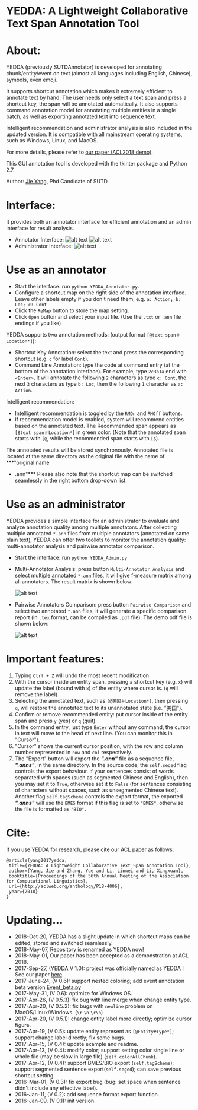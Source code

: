 YEDDA: A Lightweight Collaborative Text Span Annotation Tool
======

About:
====
YEDDA (previously SUTDAnnotator) is developed for annotating chunk/entity/event
on text (almost all languages including English, Chinese), symbols, even emoji.

It supports shortcut annotation which makes it extremely efficient to annotate
text by hand. The user needs only select a text span and press a shortcut key,
the span will be annotated automatically. It also supports command annotation
model for annotating multiple entities in a single batch, as well as exporting
annotated text into sequence text.

Intelligent recommendation and administrator analysis is also included in the
updated version. It is compatible with all mainstream operating systems, such
as Windows, Linux, and MacOS.

For more details, please refer to [our paper (ACL2018:demo)][arxiv].

This GUI annotation tool is developed with the tkinter package and Python 2.7.

Author: [Jie Yang](https://jiesutd.github.io), Phd Candidate of SUTD.

Interface:
====
It provides both an annotator interface for efficient annotation and an admin
interface for result analysis.

* Annotator Interface:
 ![alt text](/EnglishInterface.png "English Interface demo")
 ![alt text](/ChineseInterface.png "Chinese Interface demo")
* Administrator Interface:
 ![alt text](/AdminInterface.png "Administrator Interface demo")

Use as an annotator
====
* Start the interface: run `python YEDDA_Annotator.py`.
* Configure a shortcut map on the right side of the annotation interface. Leave
  other labels empty if you don't need them, e.g. `a: Action; b: Loc; c: Cont`
* Click the `ReMap` button to store the map setting.
* Click `Open` button and select your input file. (Use the `.txt` or `.ann` file
  endings if you like)

YEDDA supports two annotation methods: (output format `[@text span＃Location*]`):
* Shortcut Key Annotation: select the text and press the corresponding shortcut
  (e.g. `c` for label `Cont`).
* Command Line Annotation: type the code at command entry (at the bottom of the
  annotation interface). For example, type `2c3b1a` end with `<Enter>`, it will
  annotate the following `2` characters as type `c: Cont`, the next `3` characters
  as type `b: Loc`, then the following `1` character as `a: Action`.

Intelligent recommendation:
* Intelligent recommendation is toggled by the `RMOn` and `RMOff` buttons.
* If recommendation model is enabled, system will recommend entities based on
  the annotated text. The Recommended span appears as `[$text span＃Location*]`
  in green color. (Note that the annotated span starts with `[@`, while the
  recommended span starts with `[$`).

The annotated results will be stored synchronously. Annotated file is located
at the same directory as the original file with the name of ***"original name
+ .ann"*** Please also note that the shortcut map can be switched seamlessly
in the right bottom drop-down list.

Use as an administrator
====
YEDDA provides a simple interface for an administrator to evaluate and analyze
annotation quality among multiple annotators. After collecting multiple annotated
`*.ann` files from multiple annotators (annotated on same plain text), YEDDA can
offer two toolkits to monitor the annotation quality: multi-annotator analysis
and pairwise annotator comparison.

* Start the interface: run `python YEDDA_Admin.py`
* Multi-Annotator Analysis: press button `Multi-Annotator Analysis` and select
  multiple annotated `*.ann` files, it will give f-measure matrix among all
  annotators. The result matrix is shown below:

  ![alt text](https://github.com/jiesutd/SUTDAnnotator/blob/master/resultMatrix.png "Result Matrix")

* Pairwise Annotators Comparison: press button `Pairwise Comparison` and select
  two annotated `*.ann` files, it will generate a specific comparison report
  (in `.tex` format, can be compiled as `.pdf` file). The demo pdf file is shown
  below:

  ![alt text](https://github.com/jiesutd/SUTDAnnotator/blob/master/detailReport.png "Detail Report")


Important features:
=====
1. Typing `Ctrl + Z` will undo the most recent modification
2. With the cursor inside an entity span, pressing a shortcut key (e.g. `x`)
   will update the label (bound with `x`) of the entity where cursor is. (`q`
   will remove the label)
3. Selecting the annotated text, such as `[@美国＃Location*]`, then pressing
   `q`, will restore the annotated text to its unannotated state (i.e. "美国").
4. Confirm or remove recommended entity: put cursor inside of the entity span
   and press `y` (yes) or `q` (quit).
5. In the command entry, just type `Enter` without any command, the cursor in
   text will move to the head of next line. (You can monitor this in "Cursor").
6. "Cursor" shows the current cursor position, with the row and column number
   represented in `row` and `col` respectively.
7. The "Export" button will export the ***".ann"*** file as a sequence file,
   ***".anns"***, in the same directory. In the source code, the `self.seged`
   flag controls the export behaviour. If your sentences consist of words
   separated with spaces (such as segmented Chinese and English), then you may
   set it to `True`, otherwise set it to `False` (for sentences consisting of
   characters without spaces, such as unsegmented Chinese text). Another flag
   `self.tagScheme` controls the export format, the exported ***".anns"*** will
   use the `BMES` format if this flag is set to `"BMES"`, otherwise the file is
   formatted as `"BIO".`


Cite: 
========
If you use YEDDA for research, please cite our [ACL paper](https://arxiv.org/pdf/1711.03759.pdf)
as follows:

    @article{yang2017yedda,  
     title={YEDDA: A Lightweight Collaborative Text Span Annotation Tool},  
     author={Yang, Jie and Zhang, Yue and Li, Linwei and Li, Xingxuan},  
     booktitle={Proceedings of the 56th Annual Meeting of the Association for Computational Linguistics},
     url={http://aclweb.org/anthology/P18-4006},
     year={2018}  
    } 


Updating...
====
* 2018-Oct-20, YEDDA has a slight update in which shortcut maps can be edited, stored and switched seamlessly.
* 2018-May-07, Repository is renamed as YEDDA now!
* 2018-May-01, Our paper has been accepted as a demonstration at ACL 2018.
* 2017-Sep-27, (YEDDA V 1.0): project was officially named as YEDDA ! See our paper [here](https://arxiv.org/pdf/1711.03759.pdf).
* 2017-June-24, (V 0.6): support nested coloring; add event annotation beta version [Event_beta.py](Event_beta.py)
* 2017-May-31, (V 0.6): optimize for Windows OS.
* 2017-Apr-26, (V 0.5.3): fix bug with line merge when change entity type.
* 2017-Apr-20, (V 0.5.2): fix bugs with `newline` problem on MacOS/Linux/Windows. (`\r` `\n` `\r\n`)
* 2017-Apr-20, (V 0.5.1): change entity label more directly; optimize cursor figure.
* 2017-Apr-19, (V 0.5): update entity represent as `[@Entity#Type*]`; support change label directly; fix some bugs.
* 2017-Apr-15, (V 0.4): update example and readme.
* 2017-Apr-13, (V 0.4): modify color; support setting color single line or whole file (may be slow in large file) (`self.colorAllChunk`).
* 2017-Apr-12, (V 0.4): support BMES/BIO export (`self.tagScheme`); support segmented sentence export(`self.seged`); can save previous shortcut setting.
* 2016-Mar-01, (V 0.3): fix export bug (bug: set space when sentence didn't include any effective label).
* 2016-Jan-11, (V 0.2): add sequence format export function.
* 2016-Jan-09, (V 0.1): init version.

[arxiv]: https://arxiv.org/pdf/1711.03759.pdf
